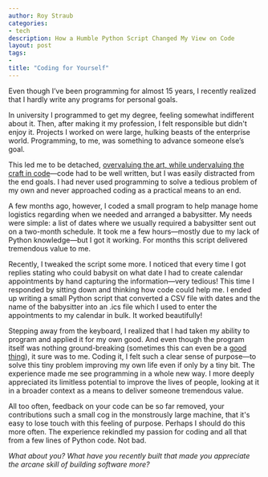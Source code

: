 ```yaml
---
author: Roy Straub
categories:
- tech
description: How a Humble Python Script Changed My View on Code
layout: post
tags:
- 
title: "Coding for Yourself"
---
```


Even though I’ve been programming for almost 15 years, I recently realized that I hardly write any programs for personal goals.

In university I programmed to get my degree, feeling somewhat indifferent about it. Then, after making it my profession, I felt responsible but didn't enjoy it. Projects I worked on were large, hulking beasts of the enterprise world. Programming, to me, was something to advance someone else’s goal.

This led me to be detached, [overvaluing the art, while undervaluing the craft in code](https://rstraub.com/craft-over-art)—code had to be well written, but I was easily distracted from the end goals. I had never used programming to solve a tedious problem of my own and never approached coding as a practical means to an end.

A few months ago, however, I coded a small program to help manage home logistics regarding when we needed and arranged a babysitter. My needs were simple: a list of dates where we usually required a babysitter sent out on a two-month schedule. It took me a few hours—mostly due to my lack of Python knowledge—but I got it working. For months this script delivered tremendous value to me.

Recently, I tweaked the script some more. I noticed that every time I got replies stating who could babysit on what date I had to create calendar appointments by hand capturing the information—very tedious! This time I responded by sitting down and thinking how code could help me. I ended up writing a small Python script that converted a CSV file with dates and the name of the babysitter into an .ics file which I used to enter the appointments to my calendar in bulk. It worked beautifully!

Stepping away from the keyboard, I realized that I had taken my ability to program and applied it for my own good. And even though the program itself was nothing ground-breaking (sometimes this can even be a [good thing](https://rstraub.com/naive-solutions-sometimes-the-smartest)), it sure was to me. Coding it, I felt such a clear sense of purpose—to solve this tiny problem improving my own life even if only by a tiny bit. The experience made me see programming in a whole new way. I more deeply appreciated its limitless potential to improve the lives of people, looking at it in a broader context as a means to deliver someone tremendous value.

All too often, feedback on your code can be so far removed, your contributions such a small cog in the monstrously large machine, that it's easy to lose touch with this feeling of purpose. Perhaps I should do this more often. The experience rekindled my passion for coding and all that from a few lines of Python code. Not bad.

*What about you? What have you recently built that made you appreciate the arcane skill of building software more?*